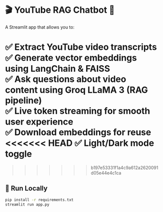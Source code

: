 # 🎬 YouTube RAG Chatbot 🤖

A Streamlit app that allows you to:

✅ Extract YouTube video transcripts  
✅ Generate vector embeddings using LangChain & FAISS  
✅ Ask questions about video content using Groq LLaMA 3 (RAG pipeline)  
✅ Live token streaming for smooth user experience  
✅ Download embeddings for reuse  
<<<<<<< HEAD
✅ Light/Dark mode toggle
=======
>>>>>>> b197e53331f1a4c9a612a2620091d05e44e4c1ca

## 🚀 Run Locally
```bash
pip install -r requirements.txt
streamlit run app.py
